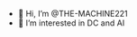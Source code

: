 - 👋 Hi, I’m @THE-MACHINE221
- 👀 I’m interested in DC and AI


<!---
THE-MACHINE221/THE-MACHINE221 is a ✨ special ✨ repository because its `README.md` (this file) appears on your GitHub profile.
You can click the Preview link to take a look at your changes.
--->
